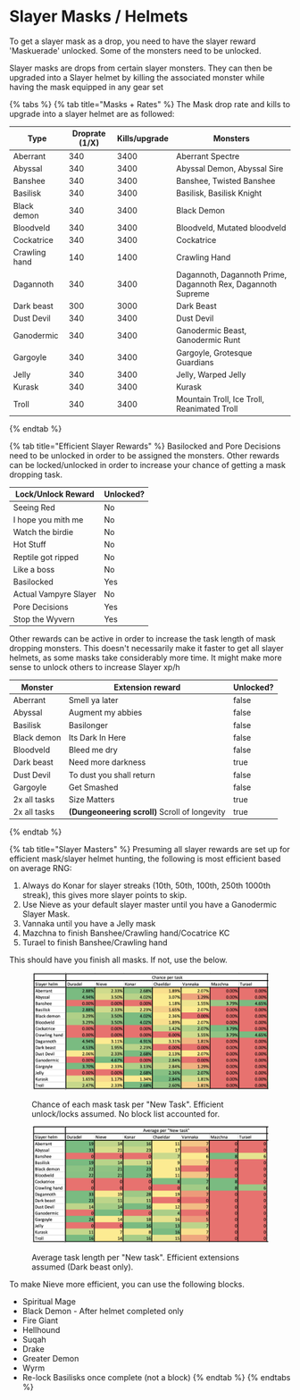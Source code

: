 # Slayer Masks / Helmets

To get a slayer mask as a drop, you need to have the slayer reward 'Maskuerade' unlocked. Some of the monsters need to be unlocked.

Slayer masks are drops from certain slayer monsters. They can then be upgraded into a Slayer helmet by killing the associated monster while having the mask equipped in any gear set

{% tabs %}
{% tab title="Masks + Rates" %}
The Mask drop rate and kills to upgrade into a slayer helmet are as followed:

| Type          | Droprate (1/X) | Kills/upgrade | Monsters                                                     |
| ------------- | -------------- | ------------- | ------------------------------------------------------------ |
| Aberrant      | 340            | 3400          | Aberrant Spectre                                             |
| Abyssal       | 340            | 3400          | Abyssal Demon, Abyssal Sire                                  |
| Banshee       | 340            | 3400          | Banshee, Twisted Banshee                                     |
| Basilisk      | 340            | 3400          | Basilisk, Basilisk Knight                                    |
| Black demon   | 340            | 3400          | Black Demon                                                  |
| Bloodveld     | 340            | 3400          | Bloodveld, Mutated bloodveld                                 |
| Cockatrice    | 340            | 3400          | Cockatrice                                                   |
| Crawling hand | 140            | 1400          | Crawling Hand                                                |
| Dagannoth     | 340            | 3400          | Dagannoth, Dagannoth Prime, Dagannoth Rex, Dagannoth Supreme |
| Dark beast    | 300            | 3000          | Dark Beast                                                   |
| Dust Devil    | 340            | 3400          | Dust Devil                                                   |
| Ganodermic    | 340            | 3400          | Ganodermic Beast, Ganodermic Runt                            |
| Gargoyle      | 340            | 3400          | Gargoyle, Grotesque Guardians                                |
| Jelly         | 340            | 3400          | Jelly, Warped Jelly                                          |
| Kurask        | 340            | 3400          | Kurask                                                       |
| Troll         | 340            | 3400          | Mountain Troll, Ice Troll, Reanimated Troll                  |
{% endtab %}

{% tab title="Efficient Slayer Rewards" %}
Basilocked and Pore Decisions need to be unlocked in order to be assigned the monsters. Other rewards can be locked/unlocked in order to increase your chance of getting a mask dropping task.

| Lock/Unlock Reward    | Unlocked? |
| --------------------- | --------- |
| Seeing Red            | No        |
| I hope you mith me    | No        |
| Watch the birdie      | No        |
| Hot Stuff             | No        |
| Reptile got ripped    | No        |
| Like a boss           | No        |
| Basilocked            | Yes       |
| Actual Vampyre Slayer | No        |
| Pore Decisions        | Yes       |
| Stop the Wyvern       | Yes       |



Other rewards can be active in order to increase the task length of mask dropping monsters. This doesn't necessarily make it faster to get all slayer helmets, as some masks take considerably more time. It might make more sense to unlock others to increase Slayer xp/h

<table><thead><tr><th>Monster</th><th>Extension reward</th><th data-type="checkbox">Unlocked?</th></tr></thead><tbody><tr><td>Aberrant</td><td>Smell ya later</td><td>false</td></tr><tr><td>Abyssal</td><td>Augment my abbies</td><td>false</td></tr><tr><td>Basilisk</td><td>Basilonger</td><td>false</td></tr><tr><td>Black demon</td><td>Its Dark In Here</td><td>false</td></tr><tr><td>Bloodveld</td><td>Bleed me dry</td><td>false</td></tr><tr><td>Dark beast</td><td>Need more darkness</td><td>true</td></tr><tr><td>Dust Devil</td><td>To dust you shall return</td><td>false</td></tr><tr><td>Gargoyle</td><td>Get Smashed</td><td>false</td></tr><tr><td>2x all tasks</td><td>Size Matters</td><td>true</td></tr><tr><td>2x all tasks</td><td><strong>(Dungeoneering scroll)</strong> Scroll of longevity</td><td>true</td></tr></tbody></table>
{% endtab %}

{% tab title="Slayer Masters" %}
Presuming all slayer rewards are set up for efficient mask/slayer helmet hunting, the following is most efficient based on average RNG:

1. Always do Konar for slayer streaks (10th, 50th, 100th, 250th 1000th streak), this gives more slayer points to skip.
2. Use Nieve as your default slayer master until you have a Ganodermic Slayer Mask.
3. Vannaka until you have a Jelly mask
4. Mazchna to finish Banshee/Crawling hand/Cocatrice KC
5. Turael to finish Banshee/Crawling hand

This should have you finish all masks. If not, use the below.

<figure><img src="../../.gitbook/assets/Screenshot 2023-02-18 at 21.21.16.png" alt=""><figcaption><p>Chance of each mask task per "New Task". Efficient unlock/locks assumed. No block list accounted for.</p></figcaption></figure>

<figure><img src="../../.gitbook/assets/Screenshot 2023-02-18 at 21.21.28.png" alt=""><figcaption><p>Average task length per "New task". Efficient extensions assumed (Dark beast only).</p></figcaption></figure>

To make Nieve more efficient, you can use the following blocks.

* Spiritual Mage
* Black Demon - After helmet completed only
* Fire Giant
* Hellhound
* Suqah
* Drake
* Greater Demon
* Wyrm
* Re-lock Basilisks once complete (not a block)
{% endtab %}
{% endtabs %}

